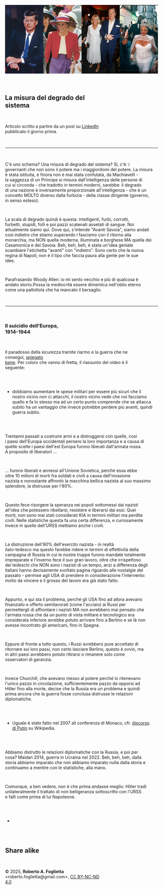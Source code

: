 <div id="firstdiv" created=":IT:-1" style="max-width: 800px; margin: auto; white-space: pre-wrap; text-align: justify;">
<style>#printlink { display: inline; } @page { size: legal; margin: 0.50in 13.88mm 0.50in 13.88mm; zoom: 100%; } @media print { html { zoom: 100%; } }</style>

<div align="center"><img class="bwsketch" src="img/309-la-misura-del-degrado-del-sistema.jpg" width="800"><br></div>

## La misura del degrado del sistema

Articolo scritto a partire da un post su [LinkedIn](https://www.linkedin.com/posts/robertofoglietta_anubi777-anubi77787292-on-x-activity-7319182287793799168-LElq) pubblicato il giorno prima.

---

C'è uno schema? Una misura di degrado del sistema? Si, c'è: i governanti che non sono il potere ma i maggiordomi del potere. La misura è stata istituita, e finora non è mai stata confutata, da Machiavelli - la saggezza di un Principe si misura dall'intelligenza delle persone di cui si circonda - che tradotto in termini moderni, sarebbe: il degrado di una nazione è inversamente proporzionale all'intelligenza - che è un concetto MOLTO diverso dalla furbizia - della classe dirigente (governo, in senso esteso).

La scala di degrado quindi è questa: intelligenti, furbi, corrotti, furbetti, stupidi, folli e poi pazzi scatenati assetati di sangue. Noi attualmente siamo qui. Dove qui, s'intende "Avanti Savoia", siamo andati così indietro che stiamo superando i fascismo con il ritorno alla monarchia, ma NON quella moderna, illuminata e borghese MA quella dei Casamonica e dei Savoia. Beh, beh, beh, è stata un'idea geniale scambiare l'etichetta "avanti" con "indietro". Sono certo che la nuova regina di Napoli, non è il tipo che faccia paura alla gente per le sue idee.

Parafrasando Woody Allen: io mi sento vecchio e più di qualcosa è andato storto.Possa la mediocrità essere dimentica nell'oblio eterno come una pallottola che ha mancato il bersaglio.

---

### Il suicidio dell'Europa, 1914-1944

Il paradosso della sicurezza tramite riarmo e la guerra che ne conseguì, [spiegato bene](https://x.com/anubi77787292/status/1912874366754259325). Per coloro che vanno di fretta, il riassunto del video è il seguente: 

- dobbiamo aumentare le spese militari per essere più sicuri che il nostro vicino non ci attacchi, il nostro vicino vede che noi facciamo quello e fa lo stesso ma ad un certo punto comprende che se attacca subito ha un vantaggio che invece potrebbe perdere più avanti, quindi guerra subito.

Trentanni passati a costruire armi e a distruggersi con quelle, così i paesi dell'Europa occidentali persero la loro importanza e a causa di quelle scelte i paesi dell'est Europa furono liberati dall'armata rossa. A proposito di liberatori ...

... furono liberati e annessi all'Unione Sovietica, perché essa ebbe oltre 10 milioni di morti fra soldati e civili a causa dell'invasione nazista e nonostante affrontò la macchina bellica nazista al suo massimo splendore, la distrusse per l'80%.

Questo fece risorgere la speranza nei popoli sottomessi dai nazisti all'idea che potessero ribellarsi, resistere e liberarsi dai essi. Quei morti, non sono mai stati considerati KIA in termini militari ma perdite civili. Nelle statistiche questa fa una certa differenza, e curiosamente invece in quelle dell'URSS mettiamo anche i civili.

La distruzione dell'80% dell'esercito nazista - in realtà italo-tedesco ma questo farebbe ridere in termini di effettività della campagna di Russia in cui le nostre truppe furono mandate totalmente impreparate e l'inverno fece il suo gran lavoro, oltre che irrispettoso dei tedeschi che NON sono i nazisti di un tempo, anzi a differenza degli italiani hanno decisamente svoltato pagina riguardo alle nostalgie del passato - permise agli USA di prendere in considerazione l'intervento: molto da vincere e il grosso del lavoro era già stato fatto.

Appunto, e qui sta il problema, perché gli USA fino ad allora avevano finanziato e offerto semilavorati (come l'acciaio) ai Russi per permettergli di affrontare i nazisti MA non avrebbero mai pensato che l'armata rossa che da un punto di vista militare e tecnologico era considerata inferiore avrebbe potuto arrivare fino a Berlino e se là non avesse incontrato gli americani, fino in Spagna.

Eppure di fronte a tutto questo, i Russi avrebbero pure accettato di ritornare sui loro passi, non certo lasciare Berlino, questo è ovvio, ma in altri paesi avrebbero potuto ritirarsi o rimanere solo come osservatori di garanzia.

Invece Churchill, che avevano messo al potere perché lo ritenevano l'unico pazzo in circolazione, sufficientemente pazzo da opporsi ad Hitler fino alla morte, decise che la Russia era un problema e quindi prima ancora che la guerra fosse conclusa distrusse le relazioni diplomatiche.

- Uguale è stato fatto nel 2007 all conferenza di Monaco, cfr. [discorso di Putin](https://it.wikipedia.org/wiki/Discorso_di_Vladimir_Putin_a_Monaco_del_2007) su Wikipedia.

Abbiamo distrutto le relazioni diplomatiche con la Russia, e poi per cosa? Maidan 2014, guerra in Ucraina nel 2022. Beh, beh, beh, dalla storia abbiamo imparato che non abbiamo imparato nulla dalla storia e continuamo a mentire con le statistiche, alla mano.

Comunque, a ben vedere, non è che prima andasse meglio: Hitler tradì unilateralmente il trattato di non belligeranza sottoscritto con l'URSS e fallì come prima di lui Napoleone.

+

## Share alike

&copy; 2025, **Roberto A. Foglietta** &lt;roberto.foglietta<span>@</span>gmail.com&gt;, [CC BY-NC-ND 4.0](https://creativecommons.org/licenses/by-nc-nd/4.0/)

</div>

